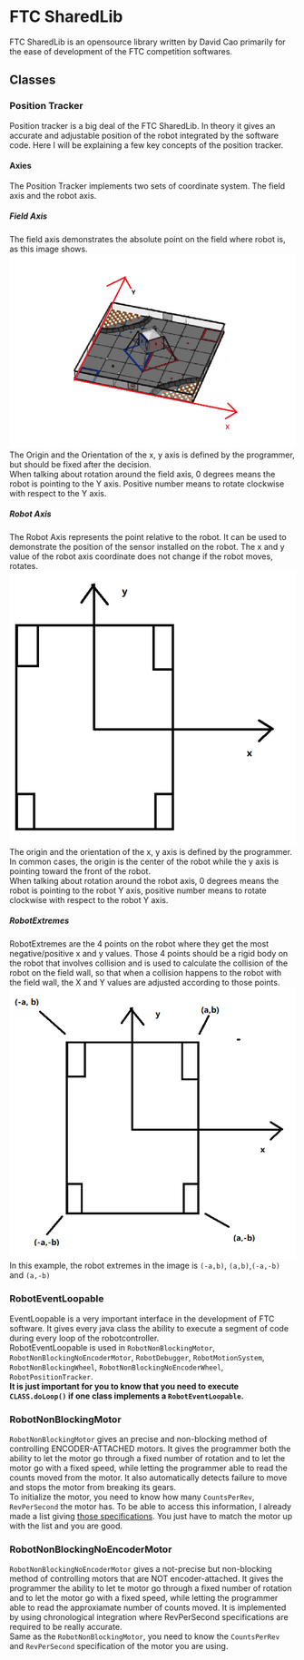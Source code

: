 # FTC SharedLib
FTC SharedLib is an opensource library written by David Cao primarily for the ease of development of the FTC competition softwares.  
## Classes
### Position Tracker
Position tracker is a big deal of the FTC SharedLib. In theory it gives an accurate and adjustable position of the robot integrated by the software code. Here I will be explaining a few key concepts of the position tracker.  
#### Axies
The Position Tracker implements two sets of coordinate system. The field axis and the robot axis. 
##### Field Axis
The field axis demonstrates the absolute point on the field where robot is, as this image shows.  
![Field Axis Definition](../static/image/FTC2018-FieldAxisDef.png)  
The Origin and the Orientation of the x, y axis is defined by the programmer, but should be fixed after the decision.  
When talking about rotation around the field axis, 0 degrees means the robot is pointing to the Y axis. Positive number means to rotate clockwise with respect to the Y axis.  
##### Robot Axis
The Robot Axis represents the point relative to the robot. It can be used to demonstrate the position of the sensor installed on the robot. The x and y value of the robot axis coordinate does not change if the robot moves, rotates.  
![Robot Axis Definition](../static/image/RobotAxisDef.png)  
The origin and the orientation of the x, y axis is defined by the programmer.  
In common cases, the origin is the center of the robot while the y axis is pointing toward the front of the robot.  
When talking about rotation around the robot axis, 0 degrees means the robot is pointing to the robot Y axis, positive number means to rotate clockwise with respect to the robot Y axis.  
##### RobotExtremes
RobotExtremes are the 4 points on the robot where they get the most negative/positive x and y values. Those 4 points should be a rigid body on the robot that involves collision and is used to calculate the collision of the robot on the field wall, so that when a collision happens to the robot with the field wall, the X and Y values are adjusted according to those points.  
![Robot Extreme Definition](../static/image/RobotExtremeDef.png)  
In this example, the robot extremes in the image is `(-a,b)`, `(a,b)`,`(-a,-b)` and `(a,-b)`  
### RobotEventLoopable
EventLoopable is a very important interface in the development of FTC software. It gives every java class the ability to execute a segment of code during every loop of the robotcontroller.  
RobotEventLoopable is used in `RobotNonBlockingMotor`, `RobotNonBlockingNoEncoderMotor`, `RobotDebugger`, `RobotMotionSystem`, `RobotNonBlockingWheel`, `RobotNonBlockingNoEncoderWheel`, `RobotPositionTracker`.  
**It is just important for you to know that you need to execute `CLASS.doLoop()` if one class implements a `RobotEventLoopable`.**  
### RobotNonBlockingMotor
`RobotNonBlockingMotor` gives an precise and non-blocking method of controlling ENCODER-ATTACHED motors. It gives the programmer both the ability to let the motor go through a fixed number of rotation and to let the motor go with a fixed speed, while letting the programmer able to read the counts moved from the motor. It also automatically detects failure to move and stops the motor from breaking its gears.  
To initialize the motor, you need to know how many `CountsPerRev`, `RevPerSecond` the motor has. To be able to access this information, I already made a list giving [those specifications](https://github.com/DarlingtonProgramming/DarBots/wiki/Darbots-Motor-Specifications). You just have to match the motor up with the list and you are good.  
### RobotNonBlockingNoEncoderMotor
`RobotNonBlockingNoEncoderMotor` gives a not-precise but non-blocking method of controlling motors that are NOT encoder-attached. It gives the programmer the ability to let te motor go through a fixed number of rotation and to let the motor go with a fixed speed, while letting the programmer able to read the approxiamate number of counts moved. It is implemented by using chronological integration where RevPerSecond specifications are required to be really accurate.  
Same as the `RobotNonBlockingMotor`, you need to know the `CountsPerRev` and `RevPerSecond` specification of the motor you are using.  